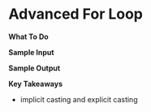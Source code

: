 # Advanced For Loop 

**What To Do**


**Sample Input**


**Sample Output**

**Key Takeaways**
- implicit casting and explicit casting
